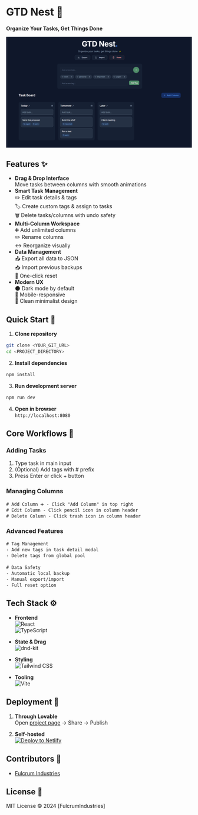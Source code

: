 # GTD Nest 🪺

**Organize Your Tasks, Get Things Done**

![App Screenshot](/public/screenshot.png)

## Features ✨

- **Drag & Drop Interface**  
  Move tasks between columns with smooth animations
- **Smart Task Management**  
  ✏️ Edit task details & tags  
  🏷️ Create custom tags & assign to tasks  
  🗑️ Delete tasks/columns with undo safety
- **Multi-Column Workspace**  
  ➕ Add unlimited columns  
  ✏️ Rename columns  
  ↔️ Reorganize visually
- **Data Management**  
  📤 Export all data to JSON  
  📥 Import previous backups  
  🔄 One-click reset
- **Modern UX**  
  🌑 Dark mode by default  
  📱 Mobile-responsive  
  🎨 Clean minimalist design

## Quick Start 🚀

1. **Clone repository**

```bash
git clone <YOUR_GIT_URL>
cd <PROJECT_DIRECTORY>
```

2. **Install dependencies**

```bash
npm install
```

3. **Run development server**

```bash
npm run dev
```

4. **Open in browser**  
   `http://localhost:8080`

## Core Workflows 💼

### Adding Tasks

1. Type task in main input
2. (Optional) Add tags with # prefix
3. Press Enter or click + button

### Managing Columns

```plaintext
# Add Column ➕ - Click "Add Column" in top right
# Edit Column - Click pencil icon in column header
# Delete Column - Click trash icon in column header
```

### Advanced Features

```plaintext
# Tag Management
- Add new tags in task detail modal
- Delete tags from global pool

# Data Safety
- Automatic local backup
- Manual export/import
- Full reset option
```

## Tech Stack ⚙️

- **Frontend**  
  <img src="https://img.shields.io/badge/React-20232A?logo=react&logoColor=61DAFB" alt="React">  
  <img src="https://img.shields.io/badge/TypeScript-3178C6?logo=typescript&logoColor=white" alt="TypeScript">

- **State & Drag**  
  <img src="https://img.shields.io/badge/dnd--kit-2B2D42?logo=data:image/svg+xml;base64,..." alt="dnd-kit">

- **Styling**  
  <img src="https://img.shields.io/badge/Tailwind_CSS-38B2AC?logo=tailwind-css&logoColor=white" alt="Tailwind CSS">

- **Tooling**  
  <img src="https://img.shields.io/badge/Vite-B73BFE?logo=vite&logoColor=FFD62E" alt="Vite">

## Deployment 🚀

1. **Through Lovable**  
   Open [project page](https://lovable.dev/projects/4f8141dc-0df2-45ea-9e4c-aecc55f453fe) → Share → Publish

2. **Self-hosted**  
   [![Deploy to Netlify](https://www.netlify.com/img/deploy/button.svg)](https://app.netlify.com/start)

## Contributors 👥

- [Fulcrum Industries](https://github.com/FulcrumIndustries)

## License 📄

MIT License © 2024 [FulcrumIndustries]
